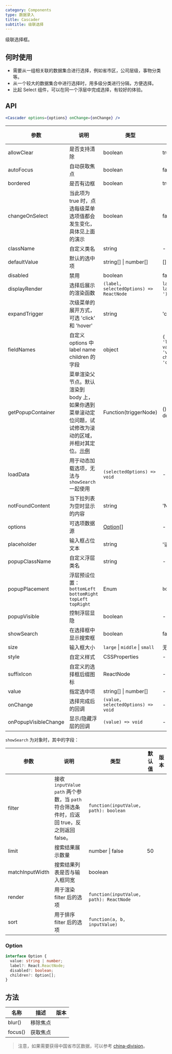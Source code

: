 ```yaml
---
category: Components
type: 数据录入
title: Cascader
subtitle: 级联选择
---
```


级联选择框。

## 何时使用

- 需要从一组相关联的数据集合进行选择，例如省市区，公司层级，事物分类等。
- 从一个较大的数据集合中进行选择时，用多级分类进行分隔，方便选择。
- 比起 Select 组件，可以在同一个浮层中完成选择，有较好的体验。

## API

```jsx
<Cascader options={options} onChange={onChange} />
```

| 参数 | 说明 | 类型 | 默认值 | 版本 |
| --- | --- | --- | --- | --- |
| allowClear | 是否支持清除 | boolean | true |  |
| autoFocus | 自动获取焦点 | boolean | false |  |
| bordered | 是否有边框 | boolean | true |  |
| changeOnSelect | 当此项为 true 时，点选每级菜单选项值都会发生变化，具体见上面的演示 | boolean | false |  |
| className | 自定义类名 | string | - |  |
| defaultValue | 默认的选中项 | string\[] \| number\[] | \[] |  |
| disabled | 禁用 | boolean | false |  |
| displayRender | 选择后展示的渲染函数 | `(label, selectedOptions) => ReactNode` | `label => label.join(' / ')` |  |
| expandTrigger | 次级菜单的展开方式，可选 'click' 和 'hover' | string | 'click' |  |
| fieldNames | 自定义 options 中 label name children 的字段 | object | `{ label: 'label', value: 'value', children: 'children' }` |  |
| getPopupContainer | 菜单渲染父节点。默认渲染到 body 上，如果你遇到菜单滚动定位问题，试试修改为滚动的区域，并相对其定位。[示例](https://codepen.io/afc163/pen/zEjNOy?editors=0010) | Function(triggerNode) | () => document.body |  |
| loadData | 用于动态加载选项，无法与 `showSearch` 一起使用 | `(selectedOptions) => void` | - |  |
| notFoundContent | 当下拉列表为空时显示的内容 | string | 'Not Found' |  |
| options | 可选项数据源 | [Option](#Option)[] | - |  |
| placeholder | 输入框占位文本 | string | '请选择' |  |
| popupClassName | 自定义浮层类名 | string | - |  |
| popupPlacement | 浮层预设位置：`bottomLeft` `bottomRight` `topLeft` `topRight` | Enum | `bottomLeft` |  |
| popupVisible | 控制浮层显隐 | boolean | - |  |
| showSearch | 在选择框中显示搜索框 | boolean | false |  |
| size | 输入框大小 | `large` \| `middle` \| `small` | 无 |  |
| style | 自定义样式 | CSSProperties | - |  |
| suffixIcon | 自定义的选择框后缀图标 | ReactNode | - |  |
| value | 指定选中项 | string\[] \| number\[] | - |  |
| onChange | 选择完成后的回调 | `(value, selectedOptions) => void` | - |  |
| onPopupVisibleChange | 显示/隐藏浮层的回调 | `(value) => void` | - |  |

`showSearch` 为对象时，其中的字段：

| 参数 | 说明 | 类型 | 默认值 | 版本 |
| --- | --- | --- | --- | --- |
| filter | 接收 `inputValue` `path` 两个参数，当 `path` 符合筛选条件时，应返回 true，反之则返回 false。 | `function(inputValue, path): boolean` |  |  |
| limit | 搜索结果展示数量 | number \| false | 50 |  |
| matchInputWidth | 搜索结果列表是否与输入框同宽 | boolean |  |  |
| render | 用于渲染 filter 后的选项 | `function(inputValue, path): ReactNode` |  |  |
| sort | 用于排序 filter 后的选项 | `function(a, b, inputValue)` |  |  |

### Option

```typescript
interface Option {
  value: string | number;
  label?: React.ReactNode;
  disabled?: boolean;
  children?: Option[];
}
```

## 方法

| 名称    | 描述     | 版本 |
| ------- | -------- | ---- |
| blur()  | 移除焦点 |      |
| focus() | 获取焦点 |      |

> 注意，如果需要获得中国省市区数据，可以参考 [china-division](https://gist.github.com/afc163/7582f35654fd03d5be7009444345ea17)。

